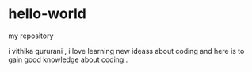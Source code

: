 # hello-world
my repository

i  vithika gururani , i love learning new ideass about coding 
and here is to gain good knowledge about coding .
